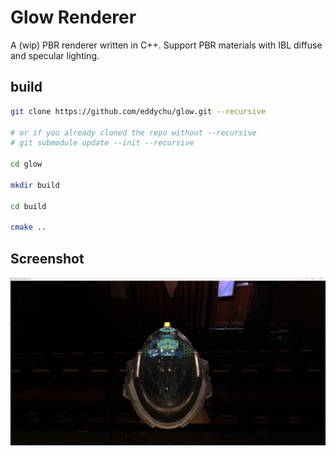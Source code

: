# Glow Renderer

A (wip) PBR renderer written in C++. Support PBR materials with IBL diffuse and specular lighting.

## build

```bash
git clone https://github.com/eddychu/glow.git --recursive

# or if you already cloned the repo without --recursive
# git submodule update --init --recursive

cd glow

mkdir build

cd build

cmake ..

```

## Screenshot

![Screenshot](screenshot.png)
